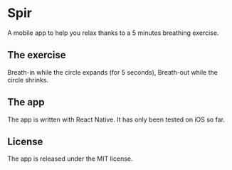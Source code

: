 # Spir

A mobile app to help you relax thanks to a 5 minutes breathing exercise.

## The exercise

Breath-in while the circle expands (for 5 seconds), Breath-out while the circle shrinks.

## The app

The app is written with React Native. It has only been tested on iOS so far.

## License

The app is released under the MIT license. 
